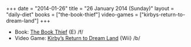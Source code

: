 +++
date = "2014-01-26"
title = "26 January 2014 (Sunday)"
layout = "daily-diet"
books = ["the-book-thief"]
video-games = ["kirbys-return-to-dream-land"]
+++


* Book: [The Book Thief](/books/the-book-thief) {E} /f/
* Video Game: [Kirby’s Return to Dream Land](/video-games/kirbys-return-to-dream-land) {Wii} /b/